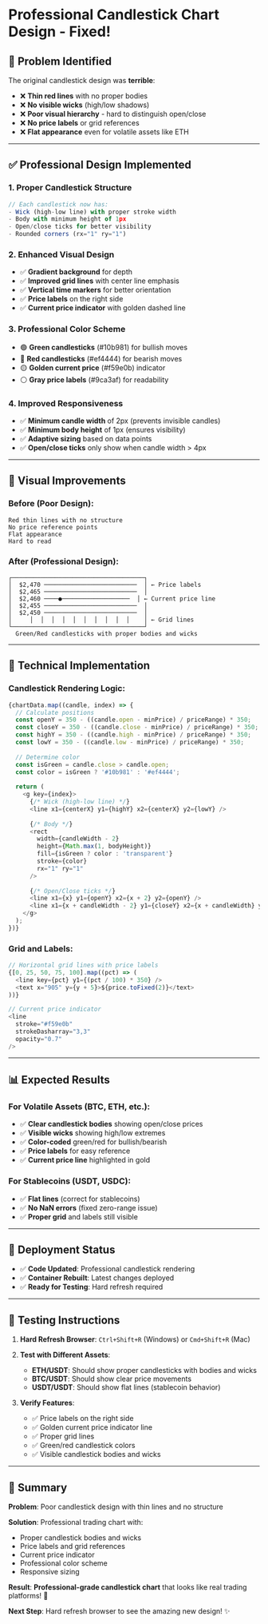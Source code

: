 # Professional Candlestick Chart Design - Fixed!

## 🎯 **Problem Identified**

The original candlestick design was **terrible**:
- ❌ **Thin red lines** with no proper bodies
- ❌ **No visible wicks** (high/low shadows)
- ❌ **Poor visual hierarchy** - hard to distinguish open/close
- ❌ **No price labels** or grid references
- ❌ **Flat appearance** even for volatile assets like ETH

---

## ✅ **Professional Design Implemented**

### **1. Proper Candlestick Structure**
```typescript
// Each candlestick now has:
- Wick (high-low line) with proper stroke width
- Body with minimum height of 1px
- Open/close ticks for better visibility
- Rounded corners (rx="1" ry="1")
```

### **2. Enhanced Visual Design**
- ✅ **Gradient background** for depth
- ✅ **Improved grid lines** with center line emphasis
- ✅ **Vertical time markers** for better orientation
- ✅ **Price labels** on the right side
- ✅ **Current price indicator** with golden dashed line

### **3. Professional Color Scheme**
- 🟢 **Green candlesticks** (#10b981) for bullish moves
- 🔴 **Red candlesticks** (#ef4444) for bearish moves
- 🟡 **Golden current price** (#f59e0b) indicator
- ⚪ **Gray price labels** (#9ca3af) for readability

### **4. Improved Responsiveness**
- ✅ **Minimum candle width** of 2px (prevents invisible candles)
- ✅ **Minimum body height** of 1px (ensures visibility)
- ✅ **Adaptive sizing** based on data points
- ✅ **Open/close ticks** only show when candle width > 4px

---

## 🎨 **Visual Improvements**

### **Before (Poor Design)**:
```
Red thin lines with no structure
No price reference points
Flat appearance
Hard to read
```

### **After (Professional Design)**:
```
┌─────────────────────────────────────┐
│  $2,470 ──────────────────────────  │ ← Price labels
│  $2,465 ──────────────────────────  │
│  $2,460 ────●───────────────────  │ ← Current price line
│  $2,455 ──────────────────────────  │
│  $2,450 ──────────────────────────  │
│     │  │  │  │  │  │  │  │  │  │    │ ← Grid lines
└─────────────────────────────────────┘
  Green/Red candlesticks with proper bodies and wicks
```

---

## 🔧 **Technical Implementation**

### **Candlestick Rendering Logic**:
```typescript
{chartData.map((candle, index) => {
  // Calculate positions
  const openY = 350 - ((candle.open - minPrice) / priceRange) * 350;
  const closeY = 350 - ((candle.close - minPrice) / priceRange) * 350;
  const highY = 350 - ((candle.high - minPrice) / priceRange) * 350;
  const lowY = 350 - ((candle.low - minPrice) / priceRange) * 350;
  
  // Determine color
  const isGreen = candle.close > candle.open;
  const color = isGreen ? '#10b981' : '#ef4444';
  
  return (
    <g key={index}>
      {/* Wick (high-low line) */}
      <line x1={centerX} y1={highY} x2={centerX} y2={lowY} />
      
      {/* Body */}
      <rect 
        width={candleWidth - 2} 
        height={Math.max(1, bodyHeight)}
        fill={isGreen ? color : 'transparent'}
        stroke={color}
        rx="1" ry="1"
      />
      
      {/* Open/Close ticks */}
      <line x1={x} y1={openY} x2={x + 2} y2={openY} />
      <line x1={x + candleWidth - 2} y1={closeY} x2={x + candleWidth} y2={closeY} />
    </g>
  );
})}
```

### **Grid and Labels**:
```typescript
// Horizontal grid lines with price labels
{[0, 25, 50, 75, 100].map((pct) => (
  <line key={pct} y1={(pct / 100) * 350} />
  <text x="905" y={y + 5}>${price.toFixed(2)}</text>
))}

// Current price indicator
<line 
  stroke="#f59e0b" 
  strokeDasharray="3,3" 
  opacity="0.7" 
/>
```

---

## 📊 **Expected Results**

### **For Volatile Assets (BTC, ETH, etc.)**:
- ✅ **Clear candlestick bodies** showing open/close prices
- ✅ **Visible wicks** showing high/low extremes
- ✅ **Color-coded** green/red for bullish/bearish
- ✅ **Price labels** for easy reference
- ✅ **Current price line** highlighted in gold

### **For Stablecoins (USDT, USDC)**:
- ✅ **Flat lines** (correct for stablecoins)
- ✅ **No NaN errors** (fixed zero-range issue)
- ✅ **Proper grid** and labels still visible

---

## 🚀 **Deployment Status**

- ✅ **Code Updated**: Professional candlestick rendering
- ✅ **Container Rebuilt**: Latest changes deployed
- ✅ **Ready for Testing**: Hard refresh required

---

## 🧪 **Testing Instructions**

1. **Hard Refresh Browser**: `Ctrl+Shift+R` (Windows) or `Cmd+Shift+R` (Mac)

2. **Test with Different Assets**:
   - **ETH/USDT**: Should show proper candlesticks with bodies and wicks
   - **BTC/USDT**: Should show clear price movements
   - **USDT/USDT**: Should show flat lines (stablecoin behavior)

3. **Verify Features**:
   - ✅ Price labels on the right side
   - ✅ Golden current price indicator line
   - ✅ Proper grid lines
   - ✅ Green/red candlestick colors
   - ✅ Visible candlestick bodies and wicks

---

## 🎯 **Summary**

**Problem**: Poor candlestick design with thin lines and no structure

**Solution**: Professional trading chart with:
- Proper candlestick bodies and wicks
- Price labels and grid references
- Current price indicator
- Professional color scheme
- Responsive sizing

**Result**: **Professional-grade candlestick chart** that looks like real trading platforms! 🚀

**Next Step**: Hard refresh browser to see the amazing new design! ✨
